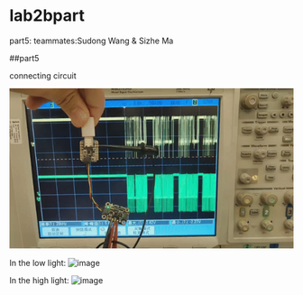 # lab2bpart

part5:
teammates:Sudong Wang & Sizhe Ma


##part5


connecting circuit


![image](https://github.com/real-YingXu/lab2bpart/blob/main/ezgif.com-gif-maker%20(4).gif)



In the low light:
![image](https://user-images.githubusercontent.com/114256663/200020409-17cd1d22-9768-4415-bcbd-79aded153323.png)




In the high light:
![image](https://user-images.githubusercontent.com/114256663/200020473-a3027871-029e-4084-b4fc-a3a4cbc0cdab.png)
